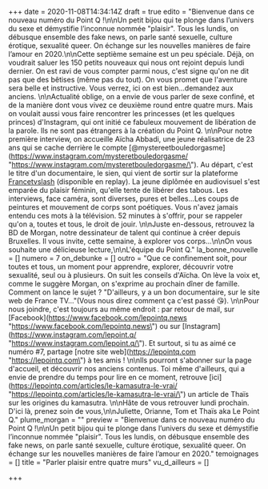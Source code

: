 +++
date = 2020-11-08T14:34:14Z
draft = true
edito = "Bienvenue dans ce nouveau numéro du Point Q !\n\nUn petit bijou qui te plonge dans l’univers du sexe et démystifie l’inconnue nommée \"plaisir\". Tous les lundis, on débusque ensemble des fake news, on parle santé sexuelle, culture érotique, sexualité queer. On échange sur les nouvelles manières de faire l’amour en 2020.\n\nCette septième semaine est un peu spéciale. Déjà, on voudrait saluer les 150 petits nouveaux qui nous ont rejoint depuis lundi dernier. On est ravi de vous compter parmi nous, c'est signe qu'on ne dit pas que des bêtises (même pas du tout). On vous promet que l'aventure sera belle et instructive. Vous verrez, ici on est bien...demandez aux anciens. \n\nActualité oblige, on a envie de vous parler de sexe confiné, et de la manière dont vous vivez ce deuxième round entre quatre murs. Mais on voulait aussi vous faire rencontrer les princesses (et les quelques princes) d'Instagram, qui ont initié ce fabuleux mouvement de libération de la parole. Ils ne sont pas étrangers à la création du Point Q. \n\nPour notre première interview, on accueille Aïcha Abbadi, une jeune réalisatrice de 23 ans qui se cache derrière le compte [@mystereetbouledorgasme](https://www.instagram.com/mysteretbouledorgasme/ \"https://www.instagram.com/mysteretbouledorgasme/\"). Au départ, c'est le titre d'un documentaire, le sien, qui vient de sortir sur la plateforme [Francetvslash]() (disponible en replay). La jeune diplômée en audiovisuel s'est emparée du plaisir féminin, qu'elle tente de libérer des tabous. Les interviews, face caméra, sont diverses, pures et belles...Les coups de peintures et mouvement de corps sont poétiques. Vous n'avez jamais entendu ces mots à la télévision. 52 minutes à s'offrir, pour se rappeler qu'on a, toutes et tous, le droit de jouir. \n\nJuste en-dessous, retrouvez la BD de Morgan, notre dessinateur de talent qui continue à créer depuis Bruxelles. Il vous invite, cette semaine, à explorer vos corps...\n\nOn vous souhaite une délicieuse lecture,\n\nL'équipe du Point Q."
la_bonne_nouvelle = []
numero = 7
on_debunke = []
outro = "Que ce confinement soit, pour toutes et tous, un moment pour apprendre, explorer, découvrir votre sexualité, seul ou à plusieurs. On suit les conseils d'Aïcha. On lève la voix et, comme le suggère Morgan, on s'exprime au prochain dîner de famille. Comment on lance le sujet ? \"D'ailleurs, y a un bon documentaire, sur le site web de France TV...\"(Vous nous direz comment ça c'est passé 😘). \n\nPour nous joindre, c'est toujours au même endroit : par retour de mail, sur [Facebook](https://www.facebook.com/lepointq.news \"https://www.facebook.com/lepointq.news\") ou sur [Instagram](https://www.instagram.com/lepoint.q/ \"https://www.instagram.com/lepoint.q/\"). Et surtout, si tu as aimé ce numéro #7, partage [notre site web](https://lepointq.com \"https://lepointq.com\") à tes amis ! \n\nIls pourront s'abonner sur la page d'accueil, et découvrir nos anciens contenus. Toi même d'ailleurs, qui a envie de prendre du temps pour lire en ce moment, retrouve [ici](https://lepointq.com/articles/le-kamasutra-le-vrai/ \"https://lepointq.com/articles/le-kamasutra-le-vrai/\") un article de Thaïs sur les origines du kamasutra. \n\nHâte de vous retrouver lundi prochain. D'ici là, prenez soin de vous,\n\nJuliette, Orianne, Tom et Thaïs aka Le Point Q."
plume_morgan = ""
preview = "Bienvenue dans ce nouveau numéro du Point Q !\n\nUn petit bijou qui te plonge dans l’univers du sexe et démystifie l’inconnue nommée \"plaisir\". Tous les lundis, on débusque ensemble des fake news, on parle santé sexuelle, culture érotique, sexualité queer. On échange sur les nouvelles manières de faire l’amour en 2020."
temoignages = []
title = "Parler plaisir entre quatre murs"
vu_d_ailleurs = []

+++
